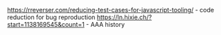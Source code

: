 https://rreverser.com/reducing-test-cases-for-javascript-tooling/ - code reduction for bug reproduction
https://ln.hixie.ch/?start=1138169545&count=1 - AAA history
